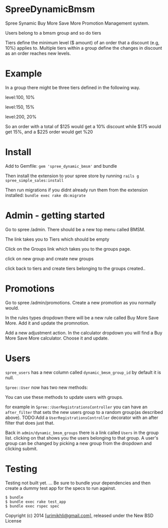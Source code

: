 

SpreeDynamicBmsm
================

Spree Synamic Buy More Save More Promotion Management system. 

Users belong to a bmsm group and so do tiers

Tiers define the minimum level ($ amount) of an order that a discount (e.g, 10%) applies to.
Multiple tiers within a group define the changes in discount as an order reaches new levels.


Example
=======
In a group there might be three tiers defined in the following way.

level:100, 10%

level:150, 15% 

level:200, 20%

So an order with a total of $125 would get a 10% discount while $175 would get 15%, and a $225 order would get %20

Install
================

Add to Gemfile:
`gem 'spree_dynamic_bmsm'`
and bundle

 Then install the extension to your spree store by running `rails g spree_simple_sales:install`

Then run migrations if you didnt already run them from the extension installed:
`bundle exec rake db:migrate`

Admin - getting started
================
Go to spree /admin. There should be a new top menu called BMSM.

The link takes you to Tiers which should be empty

Click on the Groups link which takes you to the groups page.

click on new group and create new groups

click back to tiers and create tiers belonging to the groups created..


Promotions
================

Go to spree /admin/promotions. Create a new promotion as you normally would.

In the rules types dropdown there will be a new rule called Buy More Save More. Add it and update the promnotion.

Add a new adjustment action. In the calculator dropdown you will find a Buy More Save More calculator. Choose it and update.

Users
================
`spree_users` has a new column called `dynamic_bmsm_group_id` by default it is null.

`Spree::User` now has two new methods:

You can use these methods to update users with groups.

for example in `Spree::UserRegistrationsController` you can have an `after_filter` that sets the new users group to a random group(as described above).  TODO:Add a `UserRegistrationsController` decorator with an after filter that does just that.

Back in `admin/dynamic_bmsm_groups` there is a link called `Users` in the group list. clicking on that shows you the users belonging to that group. A user's group can be changed by picking a new group from the dropdown and clicking submit.


Testing
================
Testing not built yet.
...
Be sure to bundle your dependencies and then create a dummy test app for the specs to run against.

    $ bundle
    $ bundle exec rake test_app
    $ bundle exec rspec spec

Copyright (c) 2014 [urimikhli@gmail.com], released under the New BSD License

